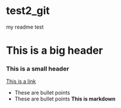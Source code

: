 # test2_git
my readme test
# This is a big header
### This is a small header
[This is a link](https://codingnomads.co)
- These are bullet points
- These are bullet points
**This is markdown**
